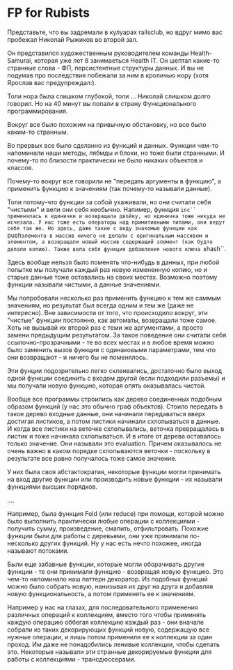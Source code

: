 # FP for Rubists

Представьте, что вы задремали в кулуарах railsclub, но вдруг мимо вас пробежал
Николай Рыжиков во второй зал.

Он представился художественным руководителем команды Health-Samurai, которая уже лет
8 занимаеться Health IT. Он шептал какие-то странные слова - ФП, персистентные структуры данных.
И вы не подумав про последствия побежали за ним в кроличью нору (хотя Ярослав вас предупреждал:).

Толи нора была слишком глубокой, толи ... Николай слишком долго говорил.
Но на 40 минут вы попали в страну Функционального программирования.

Вокруг все было похожим на привычную обстановку, но все было каким-то странным.

Во прервых все было сделанно из функций и данных. Функции чем-то напоминали
наши методы, лябмды и блоки, но тоже были странными. 
И почему-то по близости практически не было никаких объектов и классов.


Почему-то вокруг все говорили не "передать аргументы в функцию", а применить функцию
к значениям (так почему-то называли данные).

Толи потому-что функции за собой ухаживали, но они считали себя "чистыми" и вели они себя
необычно. Напимер, функция ```inc`` применялась к единичке и возвращала двойку, но единичка
тоже никуда не исчезала. У нас тоже есть операторы над примитивными типами, они ведут себя так же.
Но здесь, даже такие с виду знакомые функции как ```push``` элемента в массив ничего не делали
с оригинальным массивом и элементом, а возвращали новый массив содержащий элемент (как будто делали
копию). Также вела себя функция добавления нового ключа в ```hash``.

Здесь вообще нельзя было поменять что-нибудь в данных, при любой попытке мы получали каждый раз новую измененную копию, но и старые данные тоже оставались на своих местах. Возможно поэтому функции называли чистыми, а данные значениями.

Мы попробовали несколько раз применить функцию к тем же саммым значениям, но результат был всегда
одним и тем же (даже не интересно). Вне зависимости от того, что происходило вокруг, эти "чистые" функции
постоянно, как автоматы, возвращали тоже самое. Хоть не вызывай их второй раз с теми же аргументами, 
а просто замени предыдущим результатом. За такое поведение они считали себя ссылочно-прозрачными - те во всех местах и в любое время можно было заменить вызов функции с одинаковыми параметрами, тем что они возвращают - и ничего бы не поменялось.


Эти фунции подозрительно легко склеивались, достаточно было выход одной функции соединить с входом другой (если подходили разъемы) и мы получали новую функцию, которая опять оказывалась чистой.

Вообще все программы строились как дерево соединенных подобным образом функций (у нас это обычно граф объектов). Стоило передать в такое дерево входные данные, они начинали передаваться вверх достигая листиков, а потом листики начинали схлопываться в данные.
И когда все листики на веточке схлопывались, веточка превращалась в листик и тоже начинала схлопываться. И в итоге от дерева оставалось только значение. Они называли это evaluation. Причем оказывалось не очень важно в каком порядке схлопываются веточки - поскольку в результате все равно получалось тоже самое значение.

У них была своя абстактократия, некоторые функции могли принимать на вход другие функции или производить новые функции - их называли функциями высших порядков.

....

Например, была функция Fold (или reduce) при помощи, которой можно было выполнить практически любые операции с коллекциями - получить сумму, произведение, смапить, отфильтровать. Похожие функции были для работы с деревьями, они уже принимали по-несколько других функций. Ну у нас есть нечто похожее, иногда называют потоками.

Были еще забавные функции, которые могли оборачивать другие функции - те они принимали функцию - возвращая новую функцию. Это чем-то напоминало наш паттерн декоратор. Из подобных функций можно было собрать новую, нанизывая их друг на друга и добавляя новую функциональность, а потом применять ее к значениям.

Например у нас на глазах, для последовательного применения различных операций к коллекциям, вместо того чтобы приминять каждую операцию оббегая коллекцию каждый раз - они вначале собрали из таких декорирующих функций новую, содержащую все нужные операции, и лишь потом применили ее к коллекции за один проход. Им даже не понадобились ленивые коллекции, чтобы сделать это. Некоторые называли эти странные декорируемые функции для работы с коллекциями - трансдюссерами.
